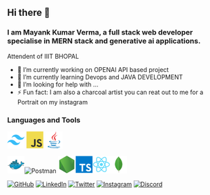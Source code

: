 ## Hi there 👋
### I am Mayank Kumar Verma, a full stack web developer specialise in MERN stack and generative ai applications.
Attendent of IIIT BHOPAL 


- 🔭 I’m currently working on OPENAI API based project
- 🌱 I’m currently learning Devops and JAVA DEVELOPMENT
- 🤔 I’m looking for help with ...
- ⚡ Fun fact: I am also a charcoal artist you can reat out to me for a Portrait on my instagram

### Languages and Tools
<p align="left">
  <img src="https://raw.githubusercontent.com/devicons/devicon/master/icons/tailwindcss/tailwindcss-original.svg" alt="tailwindcss" width="40" height="40"/> <img src="https://raw.githubusercontent.com/devicons/devicon/master/icons/javascript/javascript-original.svg" alt="JavaScript" width="40" height="40"/>  <img src="https://raw.githubusercontent.com/devicons/devicon/master/icons/java/java-original.svg" alt="Java" width="40" height="40"/> <p align="left">
  <!-- Docker -->
  <img src="https://raw.githubusercontent.com/devicons/devicon/master/icons/docker/docker-original.svg" alt="Docker" width="40" height="40"/><img src="https://www.vectorlogo.zone/logos/getpostman/getpostman-icon.svg" alt="Postman" width="40" height="40"/> <img src="https://raw.githubusercontent.com/devicons/devicon/master/icons/nodejs/nodejs-original.svg" alt="Node.js" width="40" height="40"/><img src="https://raw.githubusercontent.com/devicons/devicon/master/icons/typescript/typescript-original.svg" alt="TypeScript" width="40" height="40"/><img src="https://raw.githubusercontent.com/devicons/devicon/master/icons/react/react-original.svg" alt="React" width="40" height="40"/><img src="https://raw.githubusercontent.com/devicons/devicon/master/icons/mongodb/mongodb-original.svg" alt="MongoDB" width="40" height="40"/>
</p>
  <!-- Add more icons as needed -->
</p>

[![GitHub](https://img.shields.io/badge/GitHub-000?logo=github&logoColor=white)](https://github.com/webermayank)  [![LinkedIn](https://img.shields.io/badge/LinkedIn-0077B5?logo=linkedin&logoColor=white)](https://www.linkedin.com/in/mayank-kumar-verma-17a5b72a2/)  [![Twitter](https://img.shields.io/badge/Twitter-1DA1F2?logo=twitter&logoColor=white)](https://twitter.com/yourhandle)  [![Instagram](https://img.shields.io/badge/Instagram-E4405F?logo=instagram&logoColor=white)](https://www.instagram.com/mynk_vrma/#)  [![Discord](https://img.shields.io/badge/Discord-5865F2?logo=discord&logoColor=white)](https://discord.com/users/mayankdev_)


